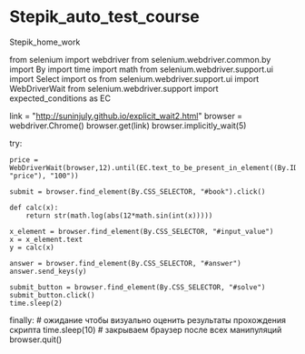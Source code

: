 # Stepik_auto_test_course
Stepik_home_work



from selenium import webdriver
from selenium.webdriver.common.by import By
import time
import math
from selenium.webdriver.support.ui import Select
import os
from selenium.webdriver.support.ui import WebDriverWait
from selenium.webdriver.support import expected_conditions as EC


link = "http://suninjuly.github.io/explicit_wait2.html"
browser = webdriver.Chrome()
browser.get(link)
browser.implicitly_wait(5)

try:

    price = WebDriverWait(browser,12).until(EC.text_to_be_present_in_element((By.ID, "price"), "100"))
    
    submit = browser.find_element(By.CSS_SELECTOR, "#book").click()

    def calc(x):
        return str(math.log(abs(12*math.sin(int(x)))))

    x_element = browser.find_element(By.CSS_SELECTOR, "#input_value")
    x = x_element.text
    y = calc(x)

    answer = browser.find_element(By.CSS_SELECTOR, "#answer")
    answer.send_keys(y)
    
    submit_button = browser.find_element(By.CSS_SELECTOR, "#solve")
    submit_button.click()
    time.sleep(2)
    
finally:
    # ожидание чтобы визуально оценить результаты прохождения скрипта
    time.sleep(10)
    # закрываем браузер после всех манипуляций
    browser.quit()






